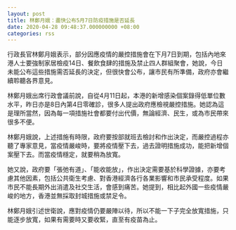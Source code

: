 ```yaml
---
layout: post
title: 林鄭月娥：盡快公布5月7日防疫措施是否延長
date: 2020-04-28 09:48:37.000000000 +08:00
categories: rss
---
```


行政長官林鄭月娥表示，部分因應疫情的嚴控措施會在下月7日到期，包括內地來港人士要強制家居檢疫14日、餐飲食肆的措施及禁止四人群組聚會，她說，今日未能公布這些措施需否延長的決定，但很快會公布，讓市民有所準備，政府亦會繼續聆聽各界意見。

林鄭月娥出席行政會議前說，自從4月11日起，本港的新增感染個案錄得低單位數水平，昨日亦是8日內第4日零確診，很多人提出政府應檢視嚴控措施。她認為這是理所當然，因為每一項措施社會都要付出代價，無論經濟、民生，或為市民帶來很多不便。

林鄭月娥說，上述措施有時限，政府要按部就班去檢討和作出決定，而嚴控過程亦聽了專家意見，當疫情嚴峻時，要將疫情壓下去，過去證明措施成功，能把新增個案壓下去。而當疫情穩定，就要稍為放寬。

她又說，政府要「張弛有道」、「能收能放」，作出決定需要基於科學證據，亦要考慮其他因素，包括公共衛生考慮、對香港經濟各行各業影響和市民承受程度。如果市民不能長期外出消遣及社交生活，會感到痛苦。她提到，相比起外國一些疫情嚴峻的地方，香港並無採取封城措施或禁足令。

林鄭月娥引述世衛說，應對疫情仍要嚴陣以待，所以不能一下子完全放寬措施，只能逐步放寬，如果有需要時又要收緊，直至有疫苗為止。
